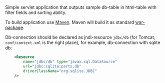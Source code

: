 Simple servlet application that outputs sample db-table in html-table with filter fields and sorting ability.

To build application use [Maven](https://maven.apache.org/). Maven will build it as standard [war-package](https://en.wikipedia.org/wiki/WAR_(file_format)).

Db-connection should be declared as jndi-resource `jdbc/db` (for Tomcat, `conf/context.xml` is the right place), for example, db-connection with sqlite db:
```xml
    <Resource
        name="jdbc/db" type="javax.sql.DataSource"
        url="jdbc:sqlite:parts.db"
        driverClassName="org.sqlite.JDBC"
    />
```  